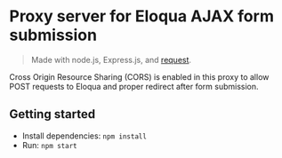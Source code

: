 # Proxy server for Eloqua AJAX form submission
> Made with node.js, Express.js, and [request](https://www.npmjs.com/package/request).

Cross Origin Resource Sharing (CORS) is enabled in this proxy to allow POST requests to Eloqua and proper redirect after form submission.

## Getting started
* Install dependencies: ```npm install```
* Run: ```npm start```
